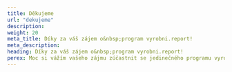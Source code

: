 ```yaml
---
title: Děkujeme
url: "dekujeme"
description: 
weight: 20
meta_title: Díky za váš zájem o&nbsp;program vyrobni.report!
meta_description: 
heading: Díky za váš zájem o&nbsp;program vyrobni.report!
perex: Moc si vážím vašeho zájmu zúčastnit se jedinečného programu vyrobni.report.<br/><br/> Prvním krokem je společný telefonát, kde se domluvíme na dalším postupu. Informace o dalším postupu jsme vám poslali na zadaný e-mail.
---
```

